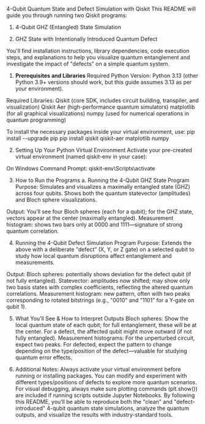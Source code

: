 4-Qubit Quantum State and Defect Simulation with Qiskit
This README will guide you through running two Qiskit programs:

1. 4-Qubit GHZ (Entangled) State Simulation

2. GHZ State with Intentionally Introduced Quantum Defect

You'll find installation instructions, library dependencies, code execution steps, and explanations to help you visualize quantum entanglement and investigate the impact of "defects" on a simple quantum system.

1. **Prerequisites and Libraries**
Required Python Version:
Python 3.13 (other Python 3.9+ versions should work, but this guide assumes 3.13 as per your environment).

Required Libraries:
Qiskit (core SDK, includes circuit building, transpiler, and visualization)
Qiskit Aer (high-performance quantum simulators)
matplotlib (for all graphical visualizations)
numpy (used for numerical operations in quantum programming)

To install the necessary packages inside your virtual environment, use:
pip install --upgrade pip
pip install qiskit qiskit-aer matplotlib numpy

2. Setting Up Your Python Virtual Environment
Activate your pre-created virtual environment (named qiskit-env in your case):

On Windows Command Prompt:
qiskit-env\Scripts\activate

3. How to Run the Programs
a. Running the 4-Qubit GHZ State Program
Purpose:
Simulates and visualizes a maximally entangled state (GHZ) across four qubits. Shows both the quantum statevector (amplitudes) and Bloch sphere visualizations.

Output:
You’ll see four Bloch spheres (each for a qubit); for the GHZ state, vectors appear at the center (maximally entangled).
Measurement histogram: shows two bars only at 0000 and 1111—signature of strong quantum correlation.

4. Running the 4-Qubit Defect Simulation Program
Purpose:
Extends the above with a deliberate "defect" (X, Y, or Z gate) on a selected qubit to study how local quantum disruptions affect entanglement and measurements.

Output:
Bloch spheres: potentially shows deviation for the defect qubit (if not fully entangled).
Statevector: amplitudes now shifted; may show only two basis states with complex coefficients, reflecting the altered quantum correlations.
Measurement histogram: new pattern, often with two peaks corresponding to rotated bitstrings (e.g., "0010" and "1101" for a Y-gate on qubit 1).

5. What You’ll See & How to Interpret Outputs
Bloch spheres: Show the local quantum state of each qubit; for full entanglement, these will be at the center. For a defect, the affected qubit might move outward (if not fully entangled).
Measurement histograms: For the unperturbed circuit, expect two peaks. For defected, expect the pattern to change depending on the type/position of the defect—valuable for studying quantum error effects.

6. Additional Notes:
Always activate your virtual environment before running or installing packages.
You can modify and experiment with different types/positions of defects to explore more quantum scenarios.
For visual debugging, always make sure plotting commands (plt.show()) are included if running scripts outside Jupyter Notebooks.
By following this README, you’ll be able to reproduce both the "clean" and "defect-introduced" 4-qubit quantum state simulations, analyze the quantum outputs, and visualize the results with industry-standard tools.
